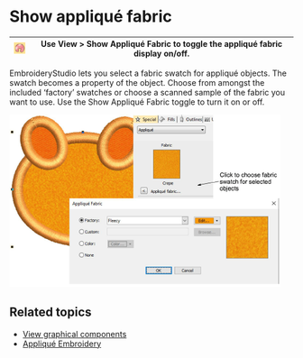 # Show appliqué fabric

| ![ShowAppliqueFabric.png](assets/ShowAppliqueFabric.png) | Use View > Show Appliqué Fabric to toggle the appliqué fabric display on/off. |
| -------------------------------------------------------- | ----------------------------------------------------------------------------- |

EmbroideryStudio lets you select a fabric swatch for appliqué objects. The swatch becomes a property of the object. Choose from amongst the included ‘factory’ swatches or choose a scanned sample of the fabric you want to use. Use the Show Appliqué Fabric toggle to turn it on or off.

![summary_-_special00079.png](assets/summary_-_special00079.png)

## Related topics

- [View graphical components](../../Basics/view/View_graphical_components)
- [Appliqué Embroidery](../../Applied/applique/Appliqué_Embroidery)
